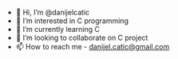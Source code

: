 - 👋 Hi, I’m @danijelcatic
- 👀 I’m interested in C programming
- 🌱 I’m currently learning C
- 💞️ I’m looking to collaborate on C project
- 📫 How to reach me - danijel.catic@gmail.com

<!---
danijelcatic/danijelcatic is a ✨ special ✨ repository because its `README.md` (this file) appears on your GitHub profile.
You can click the Preview link to take a look at your changes.
--->
